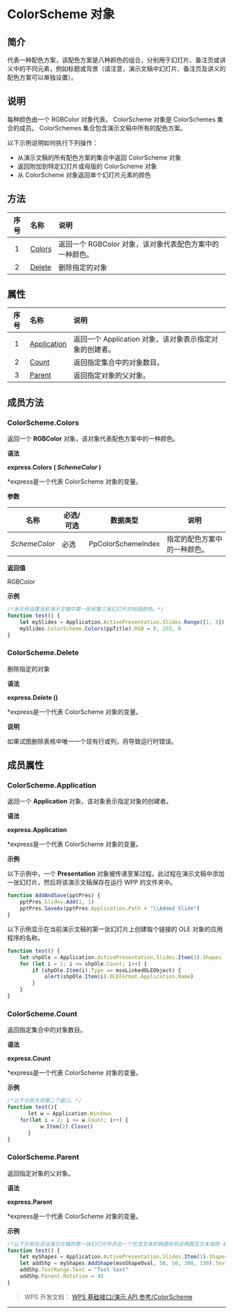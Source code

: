 # ColorScheme 对象

## 简介

代表一种配色方案，该配色方案是八种颜色的组合，分别用于幻灯片、备注页或讲义中的不同元素，例如标题或背景（请注意，演示文稿中幻灯片、备注页及讲义的配色方案可以单独设置）。

## 说明

每种颜色由一个 RGBColor 对象代表。 ColorScheme 对象是 ColorSchemes 集合的成员。 ColorSchemes 集合包含演示文稿中所有的配色方案。

以下示例说明如何执行下列操作：

- 从演示文稿的所有配色方案的集合中返回 ColorScheme 对象
- 返回附加到特定幻灯片或母版的 ColorScheme 对象
- 从 ColorScheme 对象返回单个幻灯片元素的颜色

## 方法

| 序号 | 名称                          | 说明                                                     |
|:----:|:------------------------------|:---------------------------------------------------------|
|  1   | [Colors](#ColorScheme.Colors) | 返回一个 RGBColor 对象，该对象代表配色方案中的一种颜色。 |
|  2   | [Delete](#ColorScheme.Delete) | 删除指定的对象                                           |

## 属性

| 序号 | 名称                                    | 说明                                                    |
|:----:|:----------------------------------------|:--------------------------------------------------------|
|  1   | [Application](#ColorScheme.Application) | 返回一个 Application 对象，该对象表示指定对象的创建者。 |
|  2   | [Count](#ColorScheme.Count)             | 返回指定集合中的对象数目。                              |
|  3   | [Parent](#ColorScheme.Parent)           | 返回指定对象的父对象。                                  |

## 成员方法

### ColorScheme.Colors

返回一个 **RGBColor** 对象，该对象代表配色方案中的一种颜色。

**语法**

**express.Colors ( *SchemeColor* )**

\*express是一个代表 ColorScheme 对象的变量。

**参数**

| 名称          | 必选/可选 | 数据类型           | 说明                         |
|---------------|-----------|--------------------|------------------------------|
| *SchemeColor* | 必选      | PpColorSchemeIndex | 指定的配色方案中的一种颜色。 |

**返回值**

RGBColor

**示例**

``` JavaScript
/*本示例设置当前演示文稿中第一张和第三张幻灯片的标题颜色。*/
function test() {
    let mySlides = Application.ActivePresentation.Slides.Range([1, 3])
    mySlides.ColorScheme.Colors(ppTitle).RGB = 0, 255, 0
}
```

### ColorScheme.Delete

删除指定的对象

**语法**

**express.Delete ()**

\*express是一个代表 ColorScheme 对象的变量。

**说明**

如果试图删除表格中唯一一个现有行或列，将导致运行时错误。

## 成员属性

### ColorScheme.Application

返回一个 **Application** 对象，该对象表示指定对象的创建者。

**语法**

**express.Application**

\*express是一个代表 ColorScheme 对象的变量。

**示例**

以下示例中，一个 **Presentation** 对象被传递至某过程。此过程在演示文稿中添加一张幻灯片，然后将该演示文稿保存在运行 WPP 的文件夹中。

``` JavaScript
function AddAndSave(pptPres) {
    pptPres.Slides.Add(1, 1)
    pptPres.SaveAs(pptPres.Application.Path + "\\Added Slide")
}
```

以下示例显示在当前演示文稿的第一张幻灯片上创建每个链接的 OLE 对象的应用程序的名称。

``` JavaScript
function test() {
    let shpOle = Application.ActivePresentation.Slides.Item(1).Shapes
    for (let i = 1; i <= shpOle.Count; i++) {
        if (shpOle.Item(i).Type == msoLinkedOLEObject) {
            alert(shpOle.Item(i).OLEFormat.Application.Name)
        }
    }
}
```

### ColorScheme.Count

返回指定集合中的对象数目。

**语法**

**express.Count**

\*express是一个代表 ColorScheme 对象的变量。

**示例**

``` JavaScript
/*以下示例关闭第二个窗口。*/
function test(){
　　　　let w = Application.Windows
    for(let i = 2; i <= w.Count; i++) {
　　　　    w.Item(2).Close()
　　　　}
}
```

### ColorScheme.Parent

返回指定对象的父对象。

**语法**

**express.Parent**

\*express是一个代表 ColorScheme 对象的变量。

**示例**

``` JavaScript
/*以下示例在活动演示文稿的第一张幻灯片中添加一个包含文本的椭圆并将该椭圆及文本旋转 45 度。文本框的父对象就是包含文本的 Shape 对象。*/
function test() {
    let myShapes = Application.ActivePresentation.Slides.Item(1).Shapes
    let addShp = myShapes.AddShape(msoShapeOval, 50, 50, 300, 150).TextFrame
    addShp.TextRange.Text = "Test text"
    addShp.Parent.Rotation = 45
}
```

> WPS 开发文档： [WPS 基础接口/演示 API 参考/ColorScheme](https://qn.cache.wpscdn.cn/encs/doc/office_v19/index.htm)

------------------------------------------------------------------------
